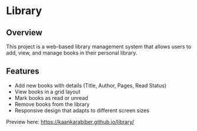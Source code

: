# Library 

## Overview
This project is a web-based library management system that allows users to add, view, and manage books in their personal library.

## Features
- Add new books with details (Title, Author, Pages, Read Status)
- View books in a grid layout
- Mark books as read or unread
- Remove books from the library
- Responsive design that adapts to different screen sizes

Preview here: https://kaankarabiber.github.io/library/
